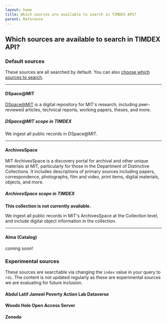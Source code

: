 ```yaml
---
layout: home
title: Which sources are available to search in TIMDEX API?
parent: Reference
---
```


## Which sources are available to search in TIMDEX API?

### Default sources

These sources are all searched by default. You can also [choose which sources to search](../howto/limiting-your-search-to-specified-sources.md).

---

#### DSpace@MIT

[DSpace@MIT](https://dspace.mit.edu) is a digital repository for MIT's research, including peer-reviewed articles, technical reports, working papers, theses, and more.

##### DSpace@MIT scope in TIMDEX

We ingest all public records in DSpace@MIT.

---

#### ArchivesSpace

MIT ArchivesSpace is a discovery portal for archival and other unique materials at MIT, particularly for those in the Department of Distinctive Collections. It includes descriptions of primary sources including papers, correspondence, photographs, film and video, print items, digital materials, objects, and more.

##### ArchivesSpace scope in TIMDEX

**This collection is not currently available.**

We ingest all public records in MIT's ArchivesSpace at the Collection level, and include digital object information in the collection.

---

#### Alma (Catalog)

coming soon!

### Experimental sources

These sources are searchable via changing the `index` value in your query to `rdi`. The content is not updated regularly
as these are experimental sources we are evaluating for future inclusion.

#### Abdul Latif Jameel Poverty Action Lab Dataverse

#### Woods Hole Open Access Server

#### Zenodo
